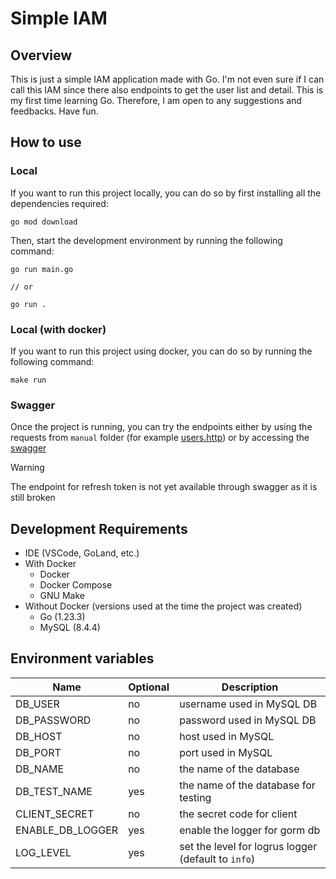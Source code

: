 # Simple IAM

## Overview

This is just a simple IAM application made with Go. I'm not even sure if I can call this IAM since there also endpoints to get the user list and detail. This is my first time learning Go. Therefore, I am open to any suggestions and feedbacks. Have fun.

## How to use

### Local

If you want to run this project locally, you can do so by first installing all the dependencies required:

```
go mod download
```

Then, start the development environment by running the following command:

```
go run main.go

// or

go run .
```

### Local (with docker)

If you want to run this project using docker, you can do so by running the following command:

```
make run
```

### Swagger

Once the project is running, you can try the endpoints either by using the requests from `manual` folder (for example [users.http](./tests/manual/users.http)) or by accessing the [swagger](http://127.0.0.1:3005/iam/apidocs/index.html)

> [!WARNING]
> The endpoint for refresh token is not yet available through swagger as it is still broken

## Development Requirements

- IDE (VSCode, GoLand, etc.)
- With Docker
  - Docker
  - Docker Compose
  - GNU Make
- Without Docker (versions used at the time the project was created)
  - Go (1.23.3)
  - MySQL (8.4.4)

## Environment variables

| Name             | Optional | Description                                         |
| ---------------- | -------- | --------------------------------------------------- |
| DB_USER          | no       | username used in MySQL DB                           |
| DB_PASSWORD      | no       | password used in MySQL DB                           |
| DB_HOST          | no       | host used in MySQL                                  |
| DB_PORT          | no       | port used in MySQL                                  |
| DB_NAME          | no       | the name of the database                            |
| DB_TEST_NAME     | yes      | the name of the database for testing                |
| CLIENT_SECRET    | no       | the secret code for client                          |
| ENABLE_DB_LOGGER | yes      | enable the logger for gorm db                       |
| LOG_LEVEL        | yes      | set the level for logrus logger (default to `info`) |
